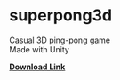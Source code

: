 # superpong3d
Casual 3D ping-pong game  
Made with Unity

**[Download Link](https://drive.google.com/file/d/13rVifqMGZZPZ4x7rZUJf5YWyqNineLtO/view?usp=sharing)**
